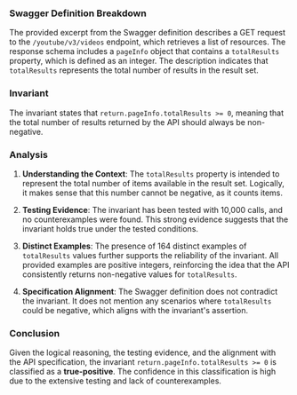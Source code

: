 ### Swagger Definition Breakdown
The provided excerpt from the Swagger definition describes a GET request to the `/youtube/v3/videos` endpoint, which retrieves a list of resources. The response schema includes a `pageInfo` object that contains a `totalResults` property, which is defined as an integer. The description indicates that `totalResults` represents the total number of results in the result set.

### Invariant
The invariant states that `return.pageInfo.totalResults >= 0`, meaning that the total number of results returned by the API should always be non-negative.

### Analysis
1. **Understanding the Context**: The `totalResults` property is intended to represent the total number of items available in the result set. Logically, it makes sense that this number cannot be negative, as it counts items.

2. **Testing Evidence**: The invariant has been tested with 10,000 calls, and no counterexamples were found. This strong evidence suggests that the invariant holds true under the tested conditions.

3. **Distinct Examples**: The presence of 164 distinct examples of `totalResults` values further supports the reliability of the invariant. All provided examples are positive integers, reinforcing the idea that the API consistently returns non-negative values for `totalResults`.

4. **Specification Alignment**: The Swagger definition does not contradict the invariant. It does not mention any scenarios where `totalResults` could be negative, which aligns with the invariant's assertion.

### Conclusion
Given the logical reasoning, the testing evidence, and the alignment with the API specification, the invariant `return.pageInfo.totalResults >= 0` is classified as a **true-positive**. The confidence in this classification is high due to the extensive testing and lack of counterexamples.
